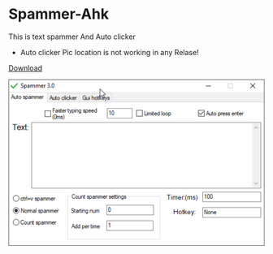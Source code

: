 # Spammer-Ahk

This is text spammer And Auto clicker
+ Auto clicker Pic location is not working in any Relase!

[Download](https://github.com/veskeli/Spammer-Ahk/releases)

![Spammer 3.3](https://github.com/veskeli/Spammer-Ahk/blob/master/AutoHotkey_Ensd5vRtD9.png)
